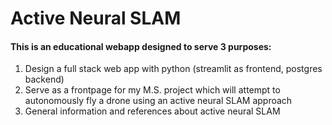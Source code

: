 # Active Neural SLAM

#### This is an educational webapp designed to serve 3 purposes:

1. Design a full stack web app with python (streamlit as frontend, postgres backend)
2. Serve as a frontpage for my M.S. project which will attempt to autonomously fly a drone using an active neural SLAM approach 
3. General information and references about active neural SLAM 
